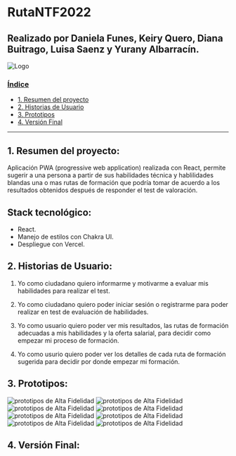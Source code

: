 # RutaNTF2022

## Realizado por Daniela Funes, Keiry Quero, Diana Buitrago, Luisa Saenz y Yurany Albarracín.

![Logo](../RutaNTF2022/reto_ruta_n/src/img/Logo-f-azul-2.svg)

### [Índice](#índice)
  - [1. Resumen del proyecto](#1-resumen-del-proyecto)
  - [2. Historias de Usuario](#2-historias-de-usuario)
  - [3. Prototipos](#3-prototipos)
  - [4. Versión Final](#4-versión-final)

***

## 1. Resumen del proyecto:
Aplicación PWA (progressive web application) realizada con React,
permite sugerir a una persona a partir de sus habilidades técnica y hablilidades blandas una o mas rutas de formación que podría tomar de acuerdo a los resultados obtenidos después de responder el test de valoración.

## Stack tecnológico:
* React.
* Manejo de estilos con Chakra UI.
* Despliegue con Vercel.

## 2. Historias de Usuario:
 1. Yo como ciudadano  quiero informarme y motivarme a evaluar mis habilidades para realizar el test.

 2. Yo como ciudadano quiero poder iniciar sesión o registrarme para poder realizar en test de evaluación de habilidades.

 3. Yo como usuario quiero poder ver mis resultados, las rutas de formación adecuadas a mis habilidades y la oferta salarial, para decidir como empezar mi proceso de formación.
 4. Yo como usurio quiero poder ver los detalles de cada ruta de formación sugerida para decidir por donde empezar mi formación.

 ## 3. Prototipos:
 ![prototipos de Alta Fidelidad](../RutaNTF2022/reto_ruta_n/src/img/Sing-in.png)
 ![prototipos de Alta Fidelidad](../RutaNTF2022/reto_ruta_n/src/img/Login.png)
 ![prototipos de Alta Fidelidad](../RutaNTF2022/reto_ruta_n/src/img/Home.png)
 ![prototipos de Alta Fidelidad](../RutaNTF2022/reto_ruta_n/src/img/Test.png)
 ![prototipos de Alta Fidelidad](../RutaNTF2022/reto_ruta_n/src/img/Test-RES-NO.png)
 ![prototipos de Alta Fidelidad](../RutaNTF2022/reto_ruta_n/src/img/Test-RES-SI.png)
 ![prototipos de Alta Fidelidad](../RutaNTF2022/reto_ruta_n/src/img/Test-RES-SI-1.png)
 ![prototipos de Alta Fidelidad](../RutaNTF2022/reto_ruta_n/src/img/Profile.png)

 ## 4. Versión Final:





